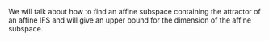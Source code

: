 We will talk about how to find an affine subspace containing the attractor of an affine IFS and will give an upper bound for the dimension of the affine subspace.
